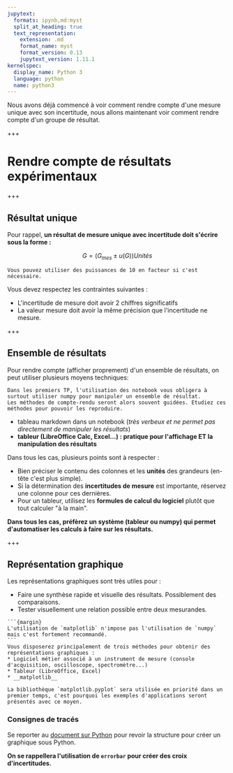 ```yaml
---
jupytext:
  formats: ipynb,md:myst
  split_at_heading: true
  text_representation:
    extension: .md
    format_name: myst
    format_version: 0.13
    jupytext_version: 1.11.1
kernelspec:
  display_name: Python 3
  language: python
  name: python3
---
```


Nous avons déjà commencé à voir comment rendre compte d'une mesure unique avec son incertitude, nous allons maintenant voir comment rendre compte d'un groupe de résultat.

+++

# Rendre compte de résultats expérimentaux

+++

## Résultat unique
Pour rappel, __un résultat de mesure unique avec incertitude doit s'écrire sous la forme :__

$$
G = (G_{mes} \pm u(G)) Unités
$$

```{margin}
Vous pouvez utiliser des puissances de 10 en facteur si c'est nécessaire.
```
Vous devez respectez les contraintes suivantes :
* L'incertitude de mesure doit avoir 2 chiffres significatifs
* La valeur mesure doit avoir la même précision que l'incertitude ne mesure.


+++

## Ensemble de résultats
Pour rendre compte (afficher proprement) d'un ensemble de résultats, on peut utiliser plusieurs moyens techniques:
```{margin}
Dans les premiers TP, l'utilisation des notebook vous obligera à surtout utiliser numpy pour manipuler un ensemble de résultat.
Les méthodes de compte-rendu seront alors souvent guidées. Etudiez ces méthodes pour pouvoir les reproduire.
```
* tableau markdown dans un notebook (_très verbeux et ne permet pas directement de manipuler les résultats_)
* __tableur (LibreOffice Calc, Excel...) : pratique pour l'affichage ET la manipulation des résultats__

Dans tous les cas, plusieurs points sont à respecter :
* Bien préciser le contenu des colonnes et les __unités__ des grandeurs (en-tête c'est plus simple).
* Si la détermination des __incertitudes de mesure__ est importante, réservez une colonne pour ces dernières.
* Pour un tableur, utilisez les __formules de calcul du logiciel__ plutôt que tout calculer "à la main".

__Dans tous les cas, préfèrez un système (tableur ou numpy) qui permet d'automatiser les calculs à faire sur les résultats.__


+++

## Représentation graphique
Les représentations graphiques sont très utiles pour :
* Faire une synthèse rapide et visuelle des résultats. Possiblement des comparaisons.
* Tester visuellement une relation possible entre deux mesurandes.

````{topic} Moyens techniques
```{margin}
L'utilisation de `matplotlib` n'impose pas l'utilisation de `numpy` mais c'est fortement recommandé.
```
Vous disposerez principalement de trois méthodes pour obtenir des représentations graphiques :
* Logiciel métier associé à un instrument de mesure (console d'acquisition, oscilloscope, spectromètre...)
* Tableur (LibreOffice, Excel)
* __matplotlib__

La bibliothèque `matplotlib.pyplot` sera utilisée en priorité dans un premier temps, c'est pourquoi les exemples d'applications seront présentés avec ce moyen.
````

### Consignes de tracés
Se reporter au [document sur Python](https://pcsi3physiquestan.github.io/intro_python/notebook/plt_presentation.html#methode-generale) pour revoir la structure pour créer un graphique sous Python.

__On se rappellera l'utilisation de `errorbar` pour créer des croix d'incertitudes.__